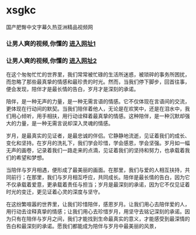# xsgkc
国产肥臀中文字幕久热亚洲精品视频网
                 
### 让男人爽的视频,你懂的  [进入网址1](https://jaakcc.com/?444)

### 让男人爽的视频,你懂的  [进入网址2](https://jaamcc.com/?444)
                       

在这个匆匆忙忙的世界里，我们常常被忙碌的生活所迷惑，被琐碎的事务所困扰，而忽略了那些最真挚的情感和最珍贵的时光。然而，当我们停下脚步，回首往事，便会发现，陪伴才是最长情的告白，岁月才是深刻的承诺。


陪伴，是一种无声的力量，是一种无需言语的情感。它不仅体现在言语间的交流，更体现在行动间的默契。当我们陪伴着他人，无论是在欢笑中，还是在泪水中，我们用心倾听，用手相扶，用行动诠释着最真挚的情感。这种陪伴，是一种沉默却强大的力量，是一种无需言说却深入灵魂的情感。


岁月，是最真实的见证者，是最忠诚的伴侣。它静静地流逝，见证着我们的成长、变化和坚持。在岁月的洗礼下，我们学会珍惜，学会感恩，学会坚强。岁月如一幅无声的画卷，记录着我们一路走来的点滴，见证着我们的坚持和努力，也承载着我们的希望和梦想。

当陪伴与岁月相遇，便形成了最美丽的画面。在那里，我们与爱的人相互扶持，共同前行；在那里，我们与岁月相互呼应，共同成长。陪伴是最长情的告白，因为它不仅承载着爱意，更承载着责任与担当；岁月是最深刻的承诺，因为它不仅见证着时光的变迁，更见证着心灵的深度与坚守。


在这纷繁喧嚣的世界里，让我们珍惜陪伴，感恩岁月。让我们用心去陪伴爱的人，用行动去诠释真挚的情感；让我们用心去珍惜岁月，用坚守去铭记深刻的承诺。因为只有在陪伴与岁月之间，我们才能找到生命最真实的意义，才能感受到最深情的告白和最深刻的承诺。愿我们都能成为陪伴与岁月中最美丽的风景，
